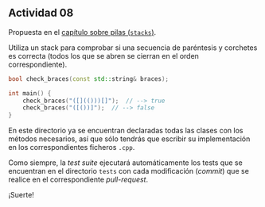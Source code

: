 Actividad 08
------------

Propuesta en el [capítulo sobre pilas (`stacks`)](https://jgsogo.es/eda/08.stacks.html#/7).

Utiliza un stack para comprobar si una secuencia de 
paréntesis y corchetes es correcta (todos los que se 
abren se cierran en el orden correspondiente).

```cpp
bool check_braces(const std::string& braces);

int main() {
    check_braces("([](()))[]");  // --> true
    check_braces("([())]");  // --> false
}
```

En este directorio ya se encuentran declaradas todas las clases
con los métodos necesarios, así que sólo tendrás que escribir
su implementación en los correspondientes ficheros `.cpp`.

Como siempre, la _test suite_ ejecutará automáticamente los tests
que se encuentran en el directorio `tests` con cada 
modificación (_commit_) que se realice en el correspondiente
_pull-request_.

¡Suerte!
